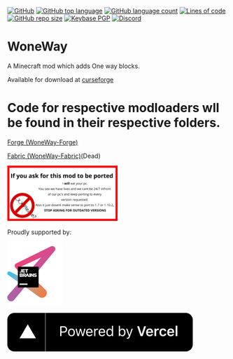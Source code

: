 [![GitHub](https://img.shields.io/github/license/PugsMods/WoneWay?label=License%3A&style=for-the-badge)](https://github.com/PugsMods/WoneWay)
[![GitHub top language](https://img.shields.io/github/languages/top/PugsMods/WoneWay?style=for-the-badge)](https://github.com/PugsMods/WoneWay)
[![GitHub language count](https://img.shields.io/github/languages/count/PugsMods/WoneWay?style=for-the-badge)](https://github.com/PugsMods/WoneWay)
[![Lines of code](https://img.shields.io/tokei/lines/github.com/PugsMods/WoneWay?label=Lines%20Of%20Code%3A&style=for-the-badge)](https://github.com/PugsMods/WoneWay)
[![GitHub repo size](https://img.shields.io/github/repo-size/PugsMods/WoneWay?style=for-the-badge)](https://github.com/PugsMods/WoneWay)
[![Keybase PGP](https://img.shields.io/keybase/pgp/pugzarecute?style=for-the-badge)](https://keybase.io/pugzarecute)
[![Discord](https://img.shields.io/discord/773211530413867028?label=Discord%3A&style=for-the-badge)](https://discord.gg/geNRqMu5XW)
# WoneWay
A Minecraft mod which adds One way blocks. 

Available for download at [curseforge](https://www.curseforge.com/minecraft/mc-mods/woneway)

# Code for respective modloaders wll be found in their respective folders.
[Forge (WoneWay-Forge)](https://github.com/PugsMods/WoneWay/tree/1.17.X/WoneWay-Forge)

[Fabric (WoneWay-Fabric)](https://github.com/PugsMods/WoneWay/tree/1.17.X/WoneWay-Fabric)(Dead)

<img src="img/NoPort.png" width="50%">

Proudly supported by:

[<img src="img/jetbrains-variant-3.png" width="25%">](https://jetbrains.com/)

[![Vercel](img/vercel.svg)](https://vercel.com/?utm_source=pugsmods&utm_campaign=oss)
